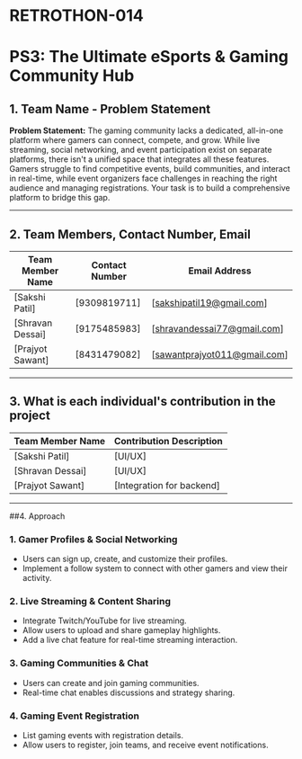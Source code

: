 # RETROTHON-014

# PS3: The Ultimate eSports & Gaming Community Hub

## 1. Team Name - Problem Statement
**Problem Statement:**
The gaming community lacks a dedicated, all-in-one platform where gamers can connect, compete, and grow. While live streaming, social networking, and event participation exist on separate platforms, there isn't a unified space that integrates all these features. Gamers struggle to find competitive events, build communities, and interact in real-time, while event organizers face challenges in reaching the right audience and managing registrations. Your task is to build a comprehensive platform to bridge this gap.

---

## 2. Team Members, Contact Number, Email
| Team Member Name | Contact Number | Email Address |
|------------------|----------------|---------------|
| [Sakshi Patil]           | [9309819711] | [sakshipatil19@gmail.com]       |
| [Shravan Dessai]           | [9175485983] | [shravandessai77@gmail.com]       |
| [Prajyot Sawant]           | [8431479082] | [sawantprajyot011@gmail.com]       |

---

## 3. What is each individual's contribution in the project

| Team Member Name | Contribution Description |
|------------------|--------------------------|
| [Sakshi Patil]           | [UI/UX]           |
| [Shravan Dessai]           | [UI/UX]           |
| [Prajyot Sawant]           | [Integration for backend]           |

---

##4.  Approach

### 1. Gamer Profiles & Social Networking
- Users can sign up, create, and customize their profiles.
- Implement a follow system to connect with other gamers and view their activity.

### 2. Live Streaming & Content Sharing
- Integrate Twitch/YouTube for live streaming.
- Allow users to upload and share gameplay highlights.
- Add a live chat feature for real-time streaming interaction.

### 3. Gaming Communities & Chat
- Users can create and join gaming communities.
- Real-time chat enables discussions and strategy sharing.

### 4. Gaming Event Registration
- List gaming events with registration details.
- Allow users to register, join teams, and receive event notifications.



